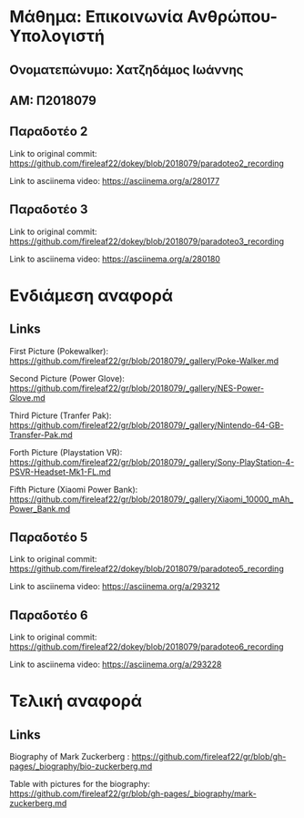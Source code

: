 Μάθημα: Επικοινωνία Ανθρώπου-Υπολογιστή
=
Ονοματεπώνυμο: Χατζηδάμος Ιωάννης
-
ΑΜ: Π2018079
-
Παραδοτέο 2
-
Link to original commit: https://github.com/fireleaf22/dokey/blob/2018079/paradoteo2_recording

Link to asciinema video: https://asciinema.org/a/280177

Παραδοτέο 3
-
Link to original commit: https://github.com/fireleaf22/dokey/blob/2018079/paradoteo3_recording

Link to asciinema video: https://asciinema.org/a/280180


Ενδιάμεση αναφορά
=

Links
-

First Picture (Pokewalker): https://github.com/fireleaf22/gr/blob/2018079/_gallery/Poke-Walker.md

Second Picture (Power Glove): https://github.com/fireleaf22/gr/blob/2018079/_gallery/NES-Power-Glove.md

Third Picture (Tranfer Pak): https://github.com/fireleaf22/gr/blob/2018079/_gallery/Nintendo-64-GB-Transfer-Pak.md

Forth Picture (Playstation VR): https://github.com/fireleaf22/gr/blob/2018079/_gallery/Sony-PlayStation-4-PSVR-Headset-Mk1-FL.md

Fifth Picture (Xiaomi Power Bank): https://github.com/fireleaf22/gr/blob/2018079/_gallery/Xiaomi_10000_mAh_Power_Bank.md



Παραδοτέο 5
-
Link to original commit: https://github.com/fireleaf22/dokey/blob/2018079/paradoteo5_recording

Link to asciinema video: https://asciinema.org/a/293212

Παραδοτέο 6
-
Link to original commit: https://github.com/fireleaf22/dokey/blob/2018079/paradoteo6_recording

Link to asciinema video: https://asciinema.org/a/293228


Τελική αναφορά
=

Links
-

Biography of Mark Zuckerberg : https://github.com/fireleaf22/gr/blob/gh-pages/_biography/bio-zuckerberg.md

Table with pictures for the biography: https://github.com/fireleaf22/gr/blob/gh-pages/_biography/mark-zuckerberg.md











